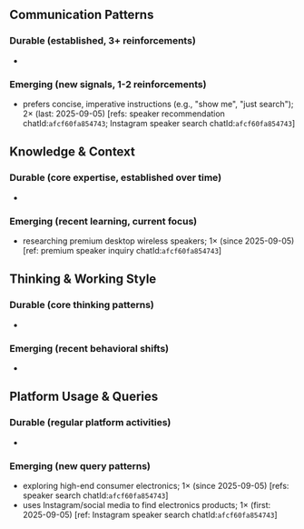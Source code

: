 ## Communication Patterns
### Durable (established, 3+ reinforcements)
- 

### Emerging (new signals, 1-2 reinforcements)
- prefers concise, imperative instructions (e.g., "show me", "just search"); 2× (last: 2025-09-05) [refs: speaker recommendation chatId:`afcf60fa854743`; Instagram speaker search chatId:`afcf60fa854743`]

## Knowledge & Context
### Durable (core expertise, established over time)
- 

### Emerging (recent learning, current focus)
- researching premium desktop wireless speakers; 1× (since 2025-09-05) [ref: premium speaker inquiry chatId:`afcf60fa854743`]

## Thinking & Working Style
### Durable (core thinking patterns)
- 

### Emerging (recent behavioral shifts)
- 

## Platform Usage & Queries
### Durable (regular platform activities)
- 

### Emerging (new query patterns)
- exploring high-end consumer electronics; 1× (since 2025-09-05) [refs: speaker search chatId:`afcf60fa854743`]
- uses Instagram/social media to find electronics products; 1× (first: 2025-09-05) [ref: Instagram speaker search chatId:`afcf60fa854743`]